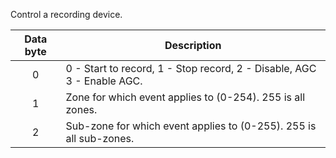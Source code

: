 Control a recording device. 

 | Data byte | Description                                                            | 
 | :---------: | -----------                                                            | 
 | 0         | 0 - Start to record, 1 - Stop record, 2 - Disable, AGC 3 - Enable AGC. | 
 | 1         | Zone for which event applies to (0-254). 255 is all zones.             | 
 | 2         | Sub-zone for which event applies to (0-255). 255 is all sub-zones.     | 
